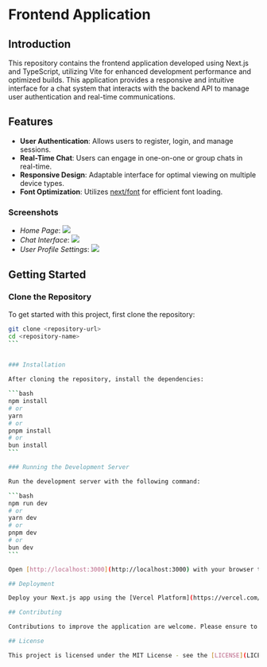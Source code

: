 # Frontend Application

## Introduction

This repository contains the frontend application developed using Next.js and TypeScript, utilizing Vite for enhanced development performance and optimized builds. This application provides a responsive and intuitive interface for a chat system that interacts with the backend API to manage user authentication and real-time communications.

## Features

- **User Authentication**: Allows users to register, login, and manage sessions.
- **Real-Time Chat**: Users can engage in one-on-one or group chats in real-time.
- **Responsive Design**: Adaptable interface for optimal viewing on multiple device types.
- **Font Optimization**: Utilizes [next/font](https://nextjs.org/docs/basic-features/font-optimization) for efficient font loading.

### Screenshots

- _Home Page_: ![](path-to-home-page-screenshot)
- _Chat Interface_: ![](path-to-chat-interface-screenshot)
- _User Profile Settings_: ![](path-to-user-profile-settings-screenshot)

## Getting Started

### Clone the Repository

To get started with this project, first clone the repository:

````bash
git clone <repository-url>
cd <repository-name>
```


### Installation

After cloning the repository, install the dependencies:

```bash
npm install
# or
yarn
# or
pnpm install
# or
bun install
```

### Running the Development Server

Run the development server with the following command:

```bash
npm run dev
# or
yarn dev
# or
pnpm dev
# or
bun dev
```

Open [http://localhost:3000](http://localhost:3000) with your browser to see the result. You can start editing the page by modifying \`app/page.tsx\`. The page auto-updates as you edit the file.

## Deployment

Deploy your Next.js app using the [Vercel Platform](https://vercel.com/new?utm_medium=default-template&filter=next.js&utm_source=create-next-app&utm_campaign=create-next-app-readme), provided by the creators of Next.js. See the [Next.js deployment documentation](https://nextjs.org/docs/deployment) for more details.

## Contributing

Contributions to improve the application are welcome. Please ensure to update tests as appropriate when contributing.

## License

This project is licensed under the MIT License - see the [LICENSE](LICENSE) file for details.
